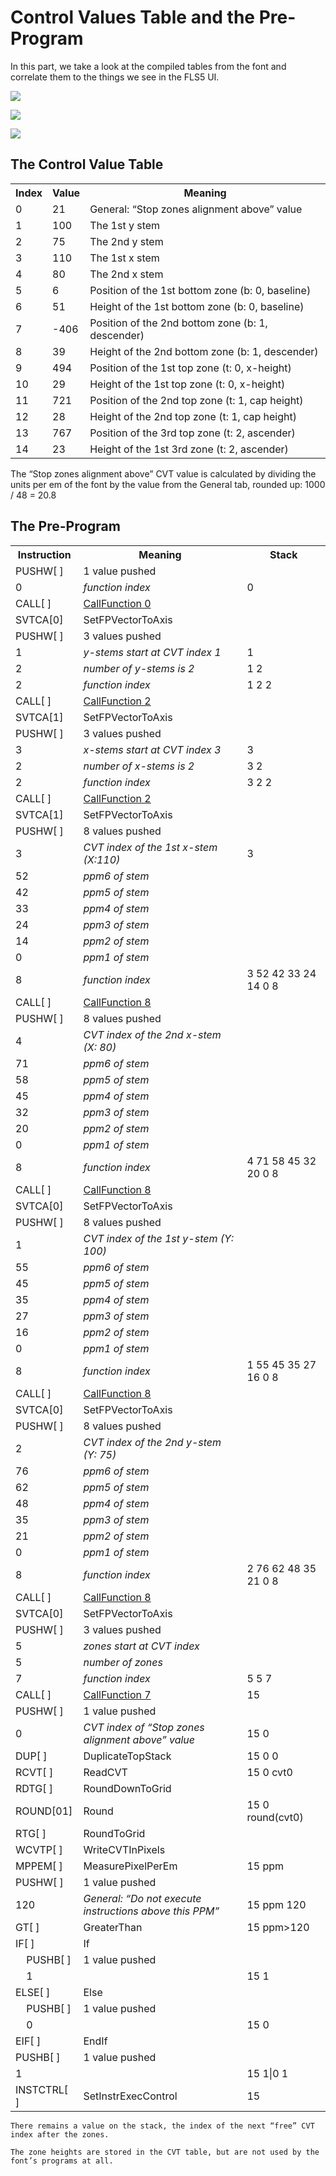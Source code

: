 # Control Values Table and the Pre-Program

In this part, we take a look at the compiled tables from the font and correlate them to the things we see in the FLS5 UI.

![](tth-options-stems.webp)

![](tth-options-zones.webp)

![](tth-options-general.webp)

## The Control Value Table

<table>
    <tr><th>Index</th><th>Value</th><th>Meaning</th></tr>
    <tr><td>0</td><td>21</td><td>General: “Stop zones alignment above” value</td></tr>
    <tr><td>1</td><td>100</td><td>The 1st y stem</td></tr>
    <tr><td>2</td><td>75</td><td>The 2nd y stem</td></tr>
    <tr><td>3</td><td>110</td><td>The 1st x stem</td></tr>
    <tr><td>4</td><td>80</td><td>The 2nd x stem</td></tr>
    <tr><td>5</td><td>6</td><td>Position of the 1st bottom zone (b: 0, baseline)</td></tr>
    <tr><td>6</td><td>51</td><td>Height of the 1st bottom zone (b: 0, baseline)</td></tr>
    <tr><td>7</td><td>-406</td><td>Position of the 2nd bottom zone (b: 1, descender)</td></tr>
    <tr><td>8</td><td>39</td><td>Height of the 2nd bottom zone (b: 1, descender)</td></tr>
    <tr><td>9</td><td>494</td><td>Position of the 1st top zone (t: 0, x-height)</td></tr>
    <tr><td>10</td><td>29</td><td>Height of the 1st top zone (t: 0, x-height)</td></tr>
    <tr><td>11</td><td>721</td><td>Position of the 2nd top zone (t: 1, cap height)</td></tr>
    <tr><td>12</td><td>28</td><td>Height of the 2nd top zone (t: 1, cap height)</td></tr>
    <tr><td>13</td><td>767</td><td>Position of the 3rd top zone (t: 2, ascender)</td></tr>
    <tr><td>14</td><td>23</td><td>Height of the 1st 3rd zone (t: 2, ascender)</td></tr>
</table>

The “Stop zones alignment above” CVT value is calculated by dividing the units per em of the font by the value from the General tab, rounded up: 1000 / 48 = 20.8

## The Pre-Program

<table>
    <tr><th>Instruction</th><th>Meaning</th><th>Stack</th></tr>
    <tr><td>PUSHW[ ]</td><td>1 value pushed</td></tr>
    <tr><td>0</td><td><em>function index</em></td><td>0</td></tr>
    <tr><td>CALL[ ]</td><td><a href="fdef0.md">CallFunction 0</a></td></tr>
    <tr><td>SVTCA[0]</td><td>SetFPVectorToAxis</td></tr>
    <tr><td>PUSHW[ ]</td><td>3 values pushed</td></tr>
    <tr><td>1</td><td><em>y-stems start at CVT index 1</em></td><td>1</td></tr>
    <tr><td>2</td><td><em>number of y-stems is 2</em></td><td>1 2</td></tr>
    <tr><td>2</td><td><em>function index</em></td><td>1 2 2</td></tr>
    <tr><td>CALL[ ]</td><td><a href="fdef2.md">CallFunction 2</a></td></tr>
    <tr><td>SVTCA[1]</td><td>SetFPVectorToAxis</td></tr>
    <tr><td>PUSHW[ ]</td><td>3 values pushed</td></tr>
    <tr><td>3</td><td><em>x-stems start at CVT index 3</em></td><td>3</td></tr>
    <tr><td>2</td><td><em>number of x-stems is 2</em></td><td>3 2</td></tr>
    <tr><td>2</td><td><em>function index</em></td><td>3 2 2</td></tr>
    <tr><td>CALL[ ]</td><td><a href="fdef2.md">CallFunction 2</a></td></tr>
    <tr><td>SVTCA[1]</td><td>SetFPVectorToAxis</td></tr>
    <tr><td>PUSHW[ ]</td><td>8 values pushed</td></tr>
    <tr><td>3</td><td><em>CVT index of the 1st x-stem (X:110)</em></td><td>3</td></tr>
    <tr><td>52</td><td><em>ppm6 of stem</em></td></tr>
    <tr><td>42</td><td><em>ppm5 of stem</em></td></tr>
    <tr><td>33</td><td><em>ppm4 of stem</em></td></tr>
    <tr><td>24</td><td><em>ppm3 of stem</em></td></tr>
    <tr><td>14</td><td><em>ppm2 of stem</em></td></tr>
    <tr><td>0</td><td><em>ppm1 of stem</em></td></tr>
    <tr><td>8</td><td><em>function index</em></td><td>3 52 42 33 24 14 0 8</td></tr>
    <tr><td>CALL[ ]</td><td><a href="fdef8.md">CallFunction 8</a></td></tr>
    <tr><td>PUSHW[ ]</td><td>8 values pushed</td></tr>
    <tr><td>4</td><td><em>CVT index of the 2nd x-stem (X: 80)</em></td></td></tr>
    <tr><td>71</td><td><em>ppm6 of stem</em></td></tr>
    <tr><td>58</td><td><em>ppm5 of stem</em></td></tr>
    <tr><td>45</td><td><em>ppm4 of stem</em></td></tr>
    <tr><td>32</td><td><em>ppm3 of stem</em></td></tr>
    <tr><td>20</td><td><em>ppm2 of stem</em></td></tr>
    <tr><td>0</td><td><em>ppm1 of stem</em></td></tr>
    <tr><td>8</td><td><em>function index</em></td><td>4 71 58  45 32 20 0 8</td></tr>
    <tr><td>CALL[ ]</td><td><a href="fdef8.md">CallFunction 8</a></td></tr>
    <tr><td>SVTCA[0]</td><td>SetFPVectorToAxis</td></tr>
    <tr><td>PUSHW[ ]</td><td>8 values pushed</td></tr>
    <tr><td>1</td><td><em>CVT index of the 1st y-stem (Y: 100)</em></td></tr>
    <tr><td>55</td><td><em>ppm6 of stem</em></td></tr>
    <tr><td>45</td><td><em>ppm5 of stem</em></td></tr>
    <tr><td>35</td><td><em>ppm4 of stem</em></td></tr>
    <tr><td>27</td><td><em>ppm3 of stem</em></td></tr>
    <tr><td>16</td><td><em>ppm2 of stem</em></td></tr>
    <tr><td>0</td><td><em>ppm1 of stem</em></td></tr>
    <tr><td>8</td><td><em>function index</em></td><td>1 55 45 35 27 16 0 8</td></tr>
    <tr><td>CALL[ ]</td><td><a href="fdef8.md">CallFunction 8</a></td></tr>
    <tr><td>SVTCA[0]</td><td>SetFPVectorToAxis</td></tr>
    <tr><td>PUSHW[ ]</td><td>8 values pushed</td></tr>
    <tr><td>2</td><td><em>CVT index of the 2nd y-stem (Y: 75)</em></td></tr>
    <tr><td>76</td><td><em>ppm6 of stem</em></td></tr>
    <tr><td>62</td><td><em>ppm5 of stem</em></td></tr>
    <tr><td>48</td><td><em>ppm4 of stem</em></td></tr>
    <tr><td>35</td><td><em>ppm3 of stem</em></td></tr>
    <tr><td>21</td><td><em>ppm2 of stem</em></td></tr>
    <tr><td>0</td><td><em>ppm1 of stem</em></td></tr>
    <tr><td>8</td><td><em>function index</em></td><td>2 76 62 48 35 21 0 8</td></tr>
    <tr><td>CALL[ ]</td><td><a href="fdef8.md">CallFunction 8</a></td></tr>
    <tr><td>SVTCA[0]</td><td>SetFPVectorToAxis</td></tr>
    <tr><td>PUSHW[ ]</td><td>3 values pushed</td></tr>
    <tr><td>5</td><td><em>zones start at CVT index</em></td></tr>
    <tr><td>5</td><td><em>number of zones</em></td></tr>
    <tr><td>7</td><td><em>function index</em></td><td>5 5 7</td></tr>
    <tr><td>CALL[ ]</td><td><a href="fdef7.md">CallFunction 7</a></td><td>15</td></tr>
    <tr><td>PUSHW[ ]</td><td>1 value pushed</td></tr>
    <tr><td>0</td><td><em>CVT index of “Stop zones alignment above” value</em></td><td>15 0</td></tr>
    <tr><td>DUP[ ]</td><td>DuplicateTopStack</td><td>15 0 0</td></tr>
    <tr><td>RCVT[ ]</td><td>ReadCVT</td><td>15 0 cvt0</td></tr>
    <tr><td>RDTG[ ]</td><td>RoundDownToGrid</td></tr>
    <tr><td>ROUND[01]</td><td>Round</td><td>15 0 round(cvt0)</td></tr>
    <tr><td>RTG[ ]</td><td>RoundToGrid</td></tr>
    <tr><td>WCVTP[ ]</td><td>WriteCVTInPixels</td></tr>
    <tr><td>MPPEM[ ]</td><td>MeasurePixelPerEm</td><td>15 ppm</td></tr>
    <tr><td>PUSHW[ ]</td><td>1 value pushed</td></tr>
    <tr><td>120</td><td><em>General: “Do not execute instructions above this PPM”</em></td><td>15 ppm 120</td></tr>
    <tr><td>GT[ ]</td><td>GreaterThan</td><td>15 ppm>120</td></tr>
    <tr><td>IF[ ]</td><td>If</td></tr>
    <tr><td>    PUSHB[ ]</td><td>1 value pushed</td></tr>
    <tr><td>    1</td><td></td><td>15 1</td></tr>
    <tr><td>ELSE[ ]</td><td>Else</td></tr>
    <tr><td>    PUSHB[ ]</td><td>1 value pushed</td></tr>
    <tr><td>    0</td><td></td><td>15 0</td></tr>
    <tr><td>EIF[ ]</td><td>EndIf</td></tr>
    <tr><td>PUSHB[ ]</td><td>1 value pushed</td></tr>
    <tr><td>1</td><td></td><td>15 1|0 1</td></tr>
    <tr><td>INSTCTRL[ ]</td><td>SetInstrExecControl</td><td>15</td></tr>
</table>

    There remains a value on the stack, the index of the next “free” CVT index after the zones.

    The zone heights are stored in the CVT table, but are not used by the font’s programs at all.
